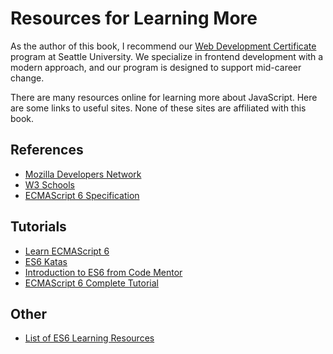 # Resources for Learning More

As the author of this book, I recommend our [Web Development Certificate](http://webdev.seattleu.edu) program at Seattle University. We specialize in frontend development with a modern approach, and our program is designed to support mid-career change. 

There are many resources online for learning more about JavaScript. Here are some links to useful sites. None of these sites are affiliated with this book.

## References

* [Mozilla Developers Network](https://developer.mozilla.org)
* [W3 Schools](https://www.w3schools.com/js/)
* [ECMAScript 6 Specification](http://www.ecma-international.org/ecma-262/6.0/)

## Tutorials

* [Learn ECMAScript 6](http://blog.teamtreehouse.com/get-started-ecmascript-6)
* [ES6 Katas](http://es6katas.org/)
* [Introduction to ES6 from Code Mentor](https://www.codementor.io/javascript/tutorial/ecmascript-6-arrow-functions-classes-object-literals)
* [ECMAScript 6 Complete Tutorial](http://qnimate.com/post-series/ecmascript-6-complete-tutorial/)

## Other
* [List of ES6 Learning Resources](https://github.com/ericdouglas/ES6-Learning)